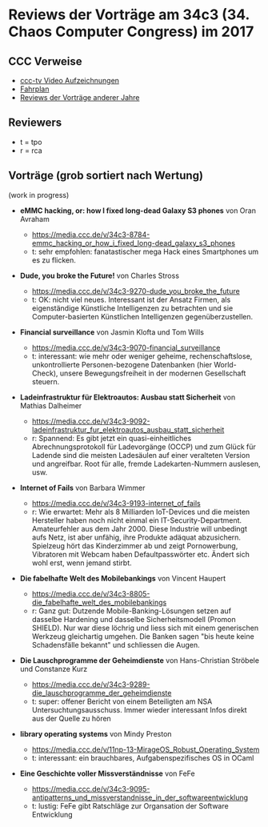 # Reviews der Vorträge am 34c3 (34. Chaos Computer Congress) im 2017

CCC Verweise
------------
* [ccc-tv Video Aufzeichnungen](https://media.ccc.de/c/34c3)
* [Fahrplan](https://fahrplan.events.ccc.de/congress/2017/Fahrplan/)
* [Reviews der Vorträge anderer Jahre](https://github.com/tpo/31c3_talks_annotations/blob/master/README.md)

Reviewers
---------

* t = tpo
* r = rca

Vorträge (grob sortiert nach Wertung)
-------------------------------------

(work in progress)

*   __eMMC hacking, or: how I fixed long-dead Galaxy S3 phones__ von Oran Avraham
    * https://media.ccc.de/v/34c3-8784-emmc_hacking_or_how_i_fixed_long-dead_galaxy_s3_phones
    * t: sehr empfohlen: fanatastischer mega Hack eines Smartphones um es zu flicken.

*   __Dude, you broke the Future!__ von Charles Stross
    * https://media.ccc.de/v/34c3-9270-dude_you_broke_the_future
    * t: OK: nicht viel neues. Interessant ist der Ansatz Firmen, als
      eigenständige Künstliche Intelligenzen zu betrachten und sie
      Computer-basierten Künstlichen Intelligenzen gegenüberzustellen.

*   __Financial surveillance__ von Jasmin Klofta und Tom Wills
    * https://media.ccc.de/v/34c3-9070-financial_surveillance
    * t: interessant: wie mehr oder weniger geheime, rechenschaftslose,
      unkontrollierte Personen-bezogene Datenbanken (hier World-Check),
      unsere Bewegungsfreiheit in der modernen Gesellschaft steuern.
     
*   __Ladeinfrastruktur für Elektroautos: Ausbau statt Sicherheit__ von Mathias Dalheimer
    * https://media.ccc.de/v/34c3-9092-ladeinfrastruktur_fur_elektroautos_ausbau_statt_sicherheit
    * r: Spannend: Es gibt jetzt ein quasi-einheitliches Abrechnungsprotokoll für 
      Ladevorgänge (OCCP) und zum Glück für Ladende sind die meisten
      Ladesäulen auf einer veralteten Version und angreifbar. Root für
      alle, fremde Ladekarten-Nummern auslesen, usw.

*   __Internet of Fails__ von Barbara Wimmer
    * https://media.ccc.de/v/34c3-9193-internet_of_fails
    * r: Wie erwartet: Mehr als 8 Milliarden IoT-Devices und die meisten Hersteller
      haben noch nicht einmal ein IT-Security-Department. Amateurfehler
      aus dem Jahr 2000. Diese Industrie will unbedingt aufs Netz,
      ist aber unfähig, ihre Produkte adäquat abzusichern. Spielzeug
      hört das Kinderzimmer ab und zeigt Pornowerbung, Vibratoren
      mit Webcam haben Defaultpasswörter etc. Ändert sich wohl erst,
      wenn jemand stirbt.

*   __Die fabelhafte Welt des Mobilebankings__ von Vincent Haupert
    * https://media.ccc.de/v/34c3-8805-die_fabelhafte_welt_des_mobilebankings
    * r: Ganz gut: Dutzende Mobile-Banking-Lösungen setzen auf dasselbe Hardening und
      dasselbe Sicherheitsmodell (Promon SHIELD). Nur war diese löchrig und 
      liess sich mit einem generischen Werkzeug gleichartig umgehen.
      Die Banken sagen "bis heute keine Schadensfälle bekannt" und schliessen
      die Augen.

*   __Die Lauschprogramme der Geheimdienste__ von Hans-Christian Ströbele und Constanze Kurz
    * https://media.ccc.de/v/34c3-9289-die_lauschprogramme_der_geheimdienste
    * t: super: offener Bericht von einem Beteiligten am NSA Untersuchtungsausschuss.
      Immer wieder interessant Infos direkt aus der Quelle zu hören

*   __library operating systems__ von Mindy Preston
    * https://media.ccc.de/v/11np-13-MirageOS_Robust_Operating_System
    * t: interessant: ein brauchbares, Aufgabenspezifisches OS in OCaml

*   __Eine Geschichte voller Missverständnisse__ von FeFe
    * https://media.ccc.de/v/34c3-9095-antipatterns_und_missverstandnisse_in_der_softwareentwicklung
    * t: lustig: FeFe gibt Ratschläge zur Organsation der Software Entwicklung
